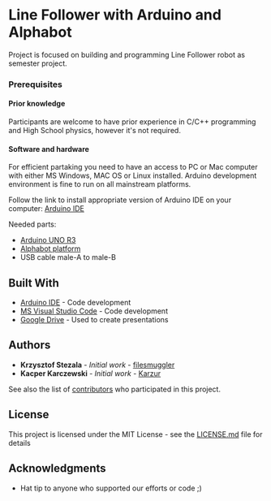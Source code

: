 # Line Follower with Arduino and Alphabot

Project is focused on building and programming Line Follower robot as semester project.

### Prerequisites

#### Prior knowledge 

Participants are welcome to have prior experience in C/C++ programming and High School physics, however it's not required.

#### Software and hardware

For efficient partaking you need to have an access to PC or Mac computer with either MS Windows, MAC OS or Linux installed. Arduino development environment is fine to run on all mainstream platforms.

Follow the link to install appropriate version of Arduino IDE on your computer: [Arduino IDE](https://www.arduino.cc/en/Main/Software)

Needed parts:
* [Arduino UNO R3](https://www.arduino.cc/)
* [Alphabot platform](https://www.waveshare.com/product/robotics/alphabot/alphabot-robot.htm)
* USB cable male-A to male-B

## Built With

* [Arduino IDE](https://www.arduino.cc/en/Main/Software) - Code development
* [MS Visual Studio Code](https://code.visualstudio.com/) - Code development
* [Google Drive](https://drive.google.com/) - Used to create presentations

## Authors

* **Krzysztof Stezala** - *Initial work* - [filesmuggler](https://github.com/filesmuggler)
* **Kacper Karczewski** - *Initial work* - [Karzur](https://github.com/Karzur)

See also the list of [contributors](https://github.com/kn-cybair/teal/contributors) who participated in this project.

## License

This project is licensed under the MIT License - see the [LICENSE.md](LICENSE.md) file for details

## Acknowledgments

* Hat tip to anyone who supported our efforts or code ;)
